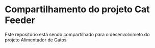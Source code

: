 <h1>Compartilhamento do projeto Cat Feeder</h1>
<P>Este repositório está sendo compartilhado para o desenvolvimeto do projeto Alimentador de Gatos</P>
